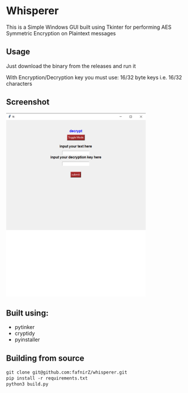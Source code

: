 # Whisperer


This is a Simple Windows GUI built using Tkinter for performing AES Symmetric Encryption on Plaintext messages

## Usage
Just download the binary from the releases and run it

With Encryption/Decryption key you must use:
16/32 byte keys i.e. 16/32 characters

## Screenshot
<img src="imgs/screenshot.png" height=500/>


## Built using:
- pytinker
- cryptidy
- pyinstaller

## Building from source
```
git clone git@github.com:fafnirZ/whisperer.git
pip install -r requirements.txt
python3 build.py
```